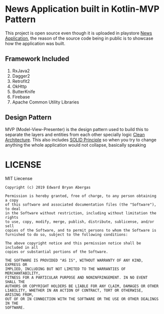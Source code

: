 
# News Application built in Kotlin-MVP Pattern
This project is open source even though it is uploaded in playstore [News Application](https://play.google.com/store/apps/details?id=com.tickr.tickr), the reason of the source code being in public is to showcase how the application was built.

## Framework Included
 1. RxJava2
 2. Dagger2
 3. Retrofit2
 4. OkHttp
 5. ButterKnife
 6. Firebase
 7. Apache Common Utility Libraries
## Design Pattern
MVP (Model-View-Presenter) is the design pattern used to build this to separate the layers and entities from each other specially logic [Clean Architecture](https://github.com/Bry1337/fuzzy-computing-machine). This also includes [SOLID Principle](https://www.baeldung.com/solid-principles) so when you try to change anything the whole application would not collapse, basically speaking

# LICENSE
MIT Liecense
```
Copyright (c) 2019 Edward Bryan Abergas

Permission is hereby granted, free of charge, to any person obtaining a copy
of this software and associated documentation files (the "Software"), to deal
in the Software without restriction, including without limitation the rights
to use, copy, modify, merge, publish, distribute, sublicense, and/or sell
copies of the Software, and to permit persons to whom the Software is
furnished to do so, subject to the following conditions:

The above copyright notice and this permission notice shall be included in all
copies or substantial portions of the Software.

THE SOFTWARE IS PROVIDED "AS IS", WITHOUT WARRANTY OF ANY KIND, EXPRESS OR
IMPLIED, INCLUDING BUT NOT LIMITED TO THE WARRANTIES OF MERCHANTABILITY,
FITNESS FOR A PARTICULAR PURPOSE AND NONINFRINGEMENT. IN NO EVENT SHALL THE
AUTHORS OR COPYRIGHT HOLDERS BE LIABLE FOR ANY CLAIM, DAMAGES OR OTHER
LIABILITY, WHETHER IN AN ACTION OF CONTRACT, TORT OR OTHERWISE, ARISING FROM,
OUT OF OR IN CONNECTION WITH THE SOFTWARE OR THE USE OR OTHER DEALINGS IN THE
SOFTWARE.
```
